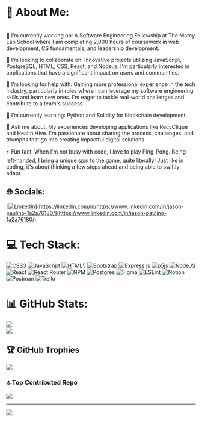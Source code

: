 # 💫 About Me:
<br>🔭 I’m currently working on: A Software Engineering Fellowship at The Marcy Lab School where I am completing 2,000 hours of coursework in web development, CS fundamentals, and leadership development.<br>

👯 I’m looking to collaborate on: Innovative projects utilizing JavaScript, PostgreSQL, HTML, CSS, React, and Node.js. I'm particularly interested in applications that have a significant impact on users and communities.<br>

🤝 I’m looking for help with: Gaining more professional experience in the tech industry, particularly in roles where I can leverage my software engineering skills and learn new ones. I'm eager to tackle real-world challenges and contribute to a team's success.<br>

🌱 I’m currently learning: Python and Solidity for blockchain development.

💬 Ask me about: My experiences developing applications like RecyClique and Health Hive. I'm passionate about sharing the process, challenges, and triumphs that go into creating impactful digital solutions.<br>

⚡ Fun fact: When I'm not busy with code, I love to play Ping-Pong. Being left-handed, I bring a unique spin to the game, quite literally! Just like in coding, it's about thinking a few steps ahead and being able to swiftly adapt.


## 🌐 Socials:
[![LinkedIn]([https://img.shields.io/badge/LinkedIn-%230077B5.svg?logo=linkedin&logoColor=white)](https://linkedin.com/in/https://www.linkedin.com/in/jason-paulino-1a2a76180/](https://www.linkedin.com/in/jason-paulino-1a2a76180/)

# 💻 Tech Stack:
![CSS3](https://img.shields.io/badge/css3-%231572B6.svg?style=for-the-badge&logo=css3&logoColor=white) ![JavaScript](https://img.shields.io/badge/javascript-%23323330.svg?style=for-the-badge&logo=javascript&logoColor=%23F7DF1E) ![HTML5](https://img.shields.io/badge/html5-%23E34F26.svg?style=for-the-badge&logo=html5&logoColor=white) ![Bootstrap](https://img.shields.io/badge/bootstrap-%23563D7C.svg?style=for-the-badge&logo=bootstrap&logoColor=white) ![Express.js](https://img.shields.io/badge/express.js-%23404d59.svg?style=for-the-badge&logo=express&logoColor=%2361DAFB) ![p5js](https://img.shields.io/badge/p5.js-ED225D?style=for-the-badge&logo=p5.js&logoColor=FFFFFF) ![NodeJS](https://img.shields.io/badge/node.js-6DA55F?style=for-the-badge&logo=node.js&logoColor=white) ![React](https://img.shields.io/badge/react-%2320232a.svg?style=for-the-badge&logo=react&logoColor=%2361DAFB) ![React Router](https://img.shields.io/badge/React_Router-CA4245?style=for-the-badge&logo=react-router&logoColor=white) ![NPM](https://img.shields.io/badge/NPM-%23000000.svg?style=for-the-badge&logo=npm&logoColor=white) ![Postgres](https://img.shields.io/badge/postgres-%23316192.svg?style=for-the-badge&logo=postgresql&logoColor=white) 	![Figma](https://img.shields.io/badge/figma-%23F24E1E.svg?style=for-the-badge&logo=figma&logoColor=white) ![ESLint](https://img.shields.io/badge/ESLint-4B3263?style=for-the-badge&logo=eslint&logoColor=white) ![Notion](https://img.shields.io/badge/Notion-%23000000.svg?style=for-the-badge&logo=notion&logoColor=white) ![Postman](https://img.shields.io/badge/Postman-FF6C37?style=for-the-badge&logo=postman&logoColor=white) ![Trello](https://img.shields.io/badge/Trello-%23026AA7.svg?style=for-the-badge&logo=Trello&logoColor=white)

# 📊 GitHub Stats:
![](https://github-readme-stats.vercel.app/api?username=jasonpaulino&theme=dark&hide_border=false&include_all_commits=true&count_private=true)<br/>
![](https://github-readme-streak-stats.herokuapp.com/?user=jasonpaulino&theme=dark&hide_border=false)<br/>

## 🏆 GitHub Trophies
![](https://github-profile-trophy.vercel.app/?username=jasonpaulino&theme=onedark&no-frame=false&no-bg=false&margin-w=4)

### 🔝 Top Contributed Repo
![](https://github-contributor-stats.vercel.app/api?username=jasonpaulino&limit=5&theme=onedark&combine_all_yearly_contributions=true)

---
[![](https://visitcount.itsvg.in/api?id=jasonpaulino&icon=0&color=0)](https://visitcount.itsvg.in)

<!-- Proudly created with GPRM ( https://gprm.itsvg.in ) -->
